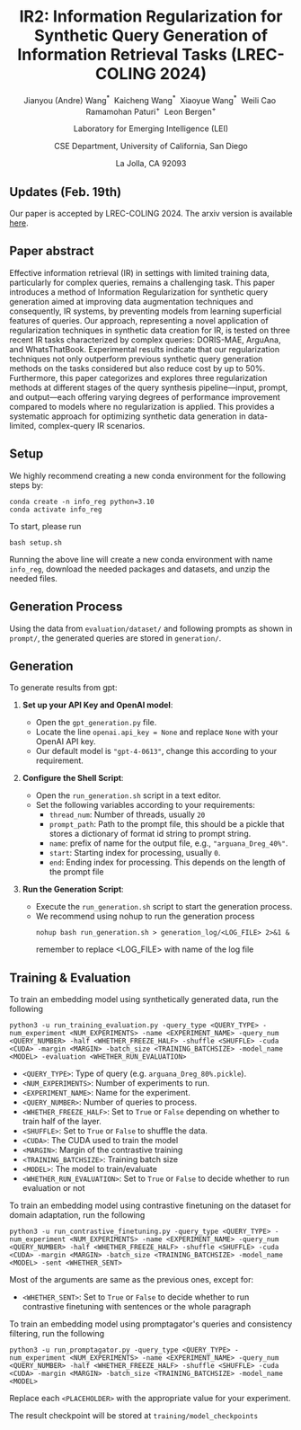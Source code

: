 <div align="center">
<h1>IR2: Information Regularization for Synthetic Query Generation of Information Retrieval Tasks (LREC-COLING 2024)</h1>

Jianyou (Andre) Wang<sup>\*</sup>&nbsp; Kaicheng Wang<sup>\*</sup>&nbsp; Xiaoyue Wang<sup>\*</sup>&nbsp; Weili Cao&nbsp; Ramamohan Paturi<sup>+</sup>&nbsp; Leon Bergen<sup>+</sup>

Laboratory for Emerging Intelligence (LEI)

CSE Department, University of California, San Diego

La Jolla, CA 92093

</div>

## Updates (Feb. 19th)
Our paper is accepted by LREC-COLING 2024. The arxiv version is available [here](https://arxiv.org/abs/2402.16200).

## Paper abstract
Effective information retrieval (IR) in settings with limited training data, particularly for complex queries, remains a challenging task. This paper introduces a method of Information Regularization for synthetic query generation aimed at improving data augmentation techniques and consequently, IR systems, by preventing models from learning superficial features of queries. Our approach, representing a novel application of regularization techniques in synthetic data creation for IR, is tested on three recent IR tasks characterized by complex queries: DORIS-MAE, ArguAna, and WhatsThatBook. Experimental results indicate that our regularization techniques not only outperform previous synthetic query generation methods on the tasks considered but also reduce cost by up to 50\%. Furthermore, this paper categorizes and explores three regularization methods at different stages of the query synthesis pipeline—input, prompt, and output—each offering varying degrees of performance improvement compared to models where no regularization is applied. This provides a systematic approach for optimizing synthetic data generation in data-limited, complex-query IR scenarios.

## Setup
We highly recommend creating a new conda environment for the following steps by:
```
conda create -n info_reg python=3.10
conda activate info_reg
```
To start, please run
```
bash setup.sh
```
Running the above line will create a new conda environment with name `info_reg`, download the needed packages and datasets, and unzip the needed files.

## Generation Process
Using the data from `evaluation/dataset/` and following prompts as shown in `prompt/`, the generated queries are stored in `generation/`.

## Generation

To generate results from gpt:

1. **Set up your API Key and OpenAI model**:
   - Open the `gpt_generation.py` file.
   - Locate the line `openai.api_key = None` and replace `None` with your OpenAI API key.
   - Our default model is `"gpt-4-0613"`, change this according to your requirement.

2. **Configure the Shell Script**:
   - Open the `run_generation.sh` script in a text editor.
   - Set the following variables according to your requirements:
     - `thread_num`: Number of threads, usually `20`
     - `prompt_path`: Path to the prompt file, this should be a pickle that stores a dictionary of format id string to prompt string.
     - `name`: prefix of name for the output file, e.g., `"arguana_Dreg_40%"`.
     - `start`: Starting index for processing, usually `0`.
     - `end`: Ending index for processing. This depends on the length of the prompt file

3. **Run the Generation Script**:
   - Execute the `run_generation.sh` script to start the generation process.
   - We recommend using nohup to run the generation process
     ```
     nohup bash run_generation.sh > generation_log/<LOG_FILE> 2>&1 &  
     ```
     remember to replace <LOG_FILE> with name of the log file


## Training & Evaluation
To train an embedding model using synthetically generated data, run the following
```
python3 -u run_training_evaluation.py -query_type <QUERY_TYPE> -num_experiment <NUM_EXPERIMENTS> -name <EXPERIMENT_NAME> -query_num <QUERY_NUMBER> -half <WHETHER_FREEZE_HALF> -shuffle <SHUFFLE> -cuda <CUDA> -margin <MARGIN> -batch_size <TRAINING_BATCHSIZE> -model_name <MODEL> -evaluation <WHETHER_RUN_EVALUATION>
```

- `<QUERY_TYPE>`: Type of query (e.g. `arguana_Dreg_80%.pickle`).
- `<NUM_EXPERIMENTS>`: Number of experiments to run.
- `<EXPERIMENT_NAME>`: Name for the experiment.
- `<QUERY_NUMBER>`: Number of queries to process.
- `<WHETHER_FREEZE_HALF>`: Set to `True` or `False` depending on whether to train half of the layer.
- `<SHUFFLE>`: Set to `True` or `False` to shuffle the data.
- `<CUDA>`: The CUDA used to train the model
- `<MARGIN>`: Margin of the contrastive training
- `<TRAINING_BATCHSIZE>`: Training batch size
- `<MODEL>`: The model to train/evaluate
- `<WHETHER_RUN_EVALUATION>`: Set to `True` or `False` to decide whether to run evaluation or not

To train an embedding model using contrastive finetuning on the dataset for domain adaptation, run the following


```
python3 -u run_contrastive_finetuning.py -query_type <QUERY_TYPE> -num_experiment <NUM_EXPERIMENTS> -name <EXPERIMENT_NAME> -query_num <QUERY_NUMBER> -half <WHETHER_FREEZE_HALF> -shuffle <SHUFFLE> -cuda <CUDA> -margin <MARGIN> -batch_size <TRAINING_BATCHSIZE> -model_name <MODEL> -sent <WHETHER_SENT>
```

Most of the arguments are same as the previous ones, except for:

- `<WHETHER_SENT>`: Set to `True` or `False` to decide whether to run contrastive finetuning with sentences or the whole paragraph

To train an embedding model using promptagator's queries and consistency filtering, run the following

```
python3 -u run_promptagator.py -query_type <QUERY_TYPE> -num_experiment <NUM_EXPERIMENTS> -name <EXPERIMENT_NAME> -query_num <QUERY_NUMBER> -half <WHETHER_FREEZE_HALF> -shuffle <SHUFFLE> -cuda <CUDA> -margin <MARGIN> -batch_size <TRAINING_BATCHSIZE> -model_name <MODEL>
```


Replace each `<PLACEHOLDER>` with the appropriate value for your experiment.

The result checkpoint will be stored at `training/model_checkpoints`
